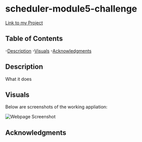 # scheduler-module5-challenge
[Link to my Project](#someWebsite)

## Table of Contents
-[Description](#description)
-[Visuals](#visuals)
-[Acknowledgments](#acknowledgments)


## Description
What it does

## Visuals
Below are screenshots of the working appliation: 

![Webpage Screenshot](images/#)

## Acknowledgments

<!-- GIVEN I am using a daily planner to create a schedule
WHEN I open the planner
THEN the current day is displayed at the top of the calendar (YES)
WHEN I scroll down
THEN I am presented with time blocks for standard business hours (YES)
WHEN I view the time blocks for that day
THEN each time block is color-coded to indicate whether it is in the past, present, or future
WHEN I click into a time block
THEN I can enter an event
WHEN I click the save button for that time block
THEN the text for that event is saved in local storage
WHEN I refresh the page
THEN the saved events persist -->